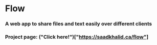 # Flow

### A web app to share files and text easily over different clients 

### Project page: ("Click here!")["https://saadkhalid.ca/flow"]
